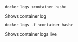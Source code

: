`docker logs <container hash>`

Shows container log

`docker logs -f <container hash>`

Shows container logs live
